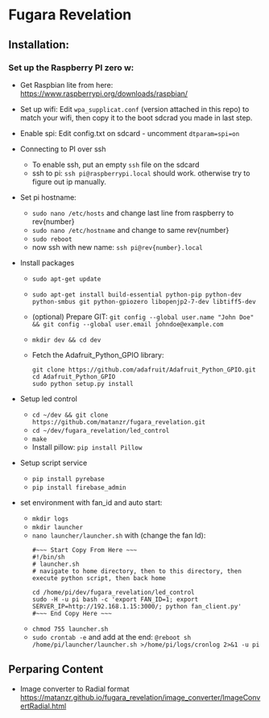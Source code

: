 # Fugara Revelation

## Installation:

### Set up the Raspberry PI zero w:

 - Get Raspbian lite from here:
https://www.raspberrypi.org/downloads/raspbian/

- Set up wifi:
Edit `wpa_supplicat.conf` (version attached in this repo) to match your wifi, then copy it to the boot sdcrad you made in last step.

- Enable spi:
Edit config.txt on sdcard - uncomment `dtparam=spi=on`

- Connecting to PI over ssh
    - To enable ssh, put an empty `ssh` file on the sdcard
    - ssh to pi: `ssh pi@raspberrypi.local` should work. otherwise try to figure out ip manually.

- Set pi hostname:
    - `sudo nano /etc/hosts` and change last line from raspberry to rev{number}
    - `sudo nano /etc/hostname` and change to same rev{number}
    - `sudo reboot`
    - now ssh with new name: `ssh pi@rev{number}.local`

- Install packages
    - `sudo apt-get update`
    - `sudo apt-get install build-essential python-pip python-dev python-smbus git python-gpiozero libopenjp2-7-dev libtiff5-dev`

    - (optional) Prepare GIT: `git config --global user.name "John Doe" && git config --global user.email johndoe@example.com`

    - `mkdir dev && cd dev`
    - Fetch the Adafruit_Python_GPIO library:
        ```
        git clone https://github.com/adafruit/Adafruit_Python_GPIO.git
        cd Adafruit_Python_GPIO
        sudo python setup.py install
        ```

- Setup led control
    - `cd ~/dev && git clone https://github.com/matanzr/fugara_revelation.git`
    - `cd ~/dev/fugara_revelation/led_control`
    - `make`
    -  Install pillow: `pip install Pillow`

- Setup script service
    - `pip install pyrebase`
    - `pip install firebase_admin`

- set environment with fan_id and auto start:
    - `mkdir logs`
    - `mkdir launcher`
    - `nano launcher/launcher.sh` with (change the fan Id):
        ```
        #~~~ Start Copy From Here ~~~
        #!/bin/sh
        # launcher.sh
        # navigate to home directory, then to this directory, then execute python script, then back home

        cd /home/pi/dev/fugara_revelation/led_control
        sudo -H -u pi bash -c 'export FAN_ID=1; export SERVER_IP=http://192.168.1.15:3000/; python fan_client.py'
        #~~~ End Copy Here ~~~
        ```
    - `chmod 755 launcher.sh`
    - `sudo crontab -e` and add at the end: `@reboot sh /home/pi/launcher/launcher.sh >/home/pi/logs/cronlog 2>&1 -u pi`
        



## Perparing Content

- Image converter to Radial format
https://matanzr.github.io/fugara_revelation/image_converter/ImageConvertRadial.html
